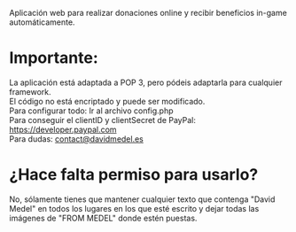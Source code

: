 Aplicación web para realizar donaciones online y recibir beneficios in-game automáticamente.

# Importante:
La aplicación está adaptada a POP 3, pero pódeis adaptarla para cualquier framework.<br/>
El código no está encriptado y puede ser modificado.<br/>
Para configurar todo: Ir al archivo config.php<br/>
Para conseguir el clientID y clientSecret de PayPal: https://developer.paypal.com<br/>
Para dudas: contact@davidmedel.es<br/>

# ¿Hace falta permiso para usarlo?
No, sólamente tienes que mantener cualquier texto que contenga "David Medel" en todos los lugares en los que esté escrito y dejar todas las imágenes de "FROM MEDEL" donde estén puestas.<br/>
